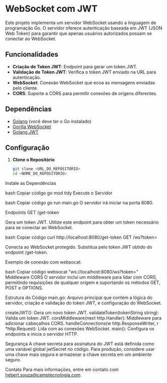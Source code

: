 # WebSocket com JWT

Este projeto implementa um servidor WebSocket usando a linguagem de programação Go. O servidor oferece autenticação baseada em JWT (JSON Web Token) para garantir que apenas usuários autorizados possam se conectar ao WebSocket.

## Funcionalidades

- **Criação de Token JWT**: Endpoint para gerar um token JWT.
- **Validação de Token JWT**: Verifica o token JWT enviado na URL para autenticação.
- **WebSocket**: Conexão WebSocket que ecoa as mensagens enviadas pelo cliente.
- **CORS**: Suporte a CORS para permitir conexões de origens diferentes.

## Dependências

- [Golang](https://golang.org/dl/) (você deve ter o Go instalado)
- [Gorilla WebSocket](https://pkg.go.dev/github.com/gorilla/websocket)
- [Golang JWT](https://pkg.go.dev/github.com/golang-jwt/jwt/v5)

## Configuração

1. **Clone o Repositório**

   ```bash
   git clone <URL_DO_REPOSITORIO>
   cd <NOME_DO_REPOSITORIO>
Instale as Dependências

bash
Copiar código
go mod tidy
Execute o Servidor

bash
Copiar código
go run main.go
O servidor irá iniciar na porta 8080.

Endpoints
GET /get-token

Gera um token JWT. Utilize este endpoint para obter um token necessário para se conectar ao WebSocket.

bash
Copiar código
curl http://localhost:8080/get-token
GET /ws?token=<TOKEN>

Conecta ao WebSocket protegido. Substitua <TOKEN> pelo token JWT obtido do endpoint /get-token.

Exemplo de conexão com websocat:

bash
Copiar código
websocat "ws://localhost:8080/ws?token=<TOKEN>"
Middleware CORS
O servidor inclui um middleware para lidar com CORS, permitindo requisições de qualquer origem e suportando os métodos GET, POST e OPTIONS.

Estrutura do Código
main.go: Arquivo principal que contém a lógica do servidor, criação e validação do token JWT, e configuração do WebSocket.

createJWT(): Gera um novo token JWT.
validateToken(tokenString string): Valida um token JWT.
corsMiddleware(next http.Handler): Middleware para adicionar cabeçalhos CORS.
handleConnections(w http.ResponseWriter, r *http.Request): Lida com as conexões WebSocket.
main(): Configura os endpoints e inicia o servidor HTTP.

Segurança
A chave secreta para assinatura do JWT está definida como uma variável global jwtSecret no código. Para produção, considere usar uma chave mais segura e armazenar a chave secreta em um ambiente seguro.


Contato
Para mais informações, entre em contato com hebert.souza@camptecnologia.com.